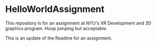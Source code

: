 # HelloWorldAssignment
This repository is for an assignment at NYU's XR Development and 3D graphics program.  Hoop jumping but acceptable.

This is an update of the Readme for an assignment.